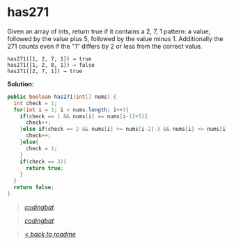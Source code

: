 # has271

Given an array of ints, return true if it contains a 2, 7, 1 pattern: a value, followed by the value plus 5, followed by the value minus 1. Additionally the 271 counts even if the "1" differs by 2 or less from the correct value.

```
has271([1, 2, 7, 1]) → true
has271([1, 2, 8, 1]) → false
has271([2, 7, 1]) → true
```

**Solution:**

```java
public boolean has271(int[] nums) {
  int check = 1;
  for(int i = 1; i < nums.length; i++){
    if(check == 1 && nums[i] == nums[i-1]+5){
      check++;
    }else if(check == 2 && nums[i] >= nums[i-2]-3 && nums[i] <= nums[i-2]+1){
      check++;
    }else{
      check = 1;
    }
    if(check == 3){
      return true;
    }
  }
  return false;
}
```

> _[codingbat](http://codingbat.com/prob/p167430)_

> _[codingbat](http://codingbat.com/prob/p167430)_

> [< _back to readme_](/README.md)